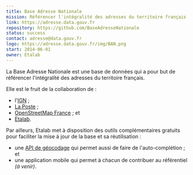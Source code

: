 ```yaml
---
title: Base Adresse Nationale
mission: Référencer l'intégralité des adresses du territoire français
link: https://adresse.data.gouv.fr
repository: https://github.com/BaseAdresseNationale
status: success
contact: adresse@data.gouv.fr
logo: https://adresse.data.gouv.fr/img/BAN.png
start: 2014-06-01
owner: Etalab
---
```


La Base Adresse Nationale est une base de données qui a pour but de référencer l'intégralité des adresses du territoire français.

Elle est le fruit de la collaboration de :

* l'[IGN](http://www.ign.fr/) ;
* [La Poste](https://www.laposte.fr/entreprise/produits-et-services/sna-normalisation-des-adresses) ;
* [OpenStreetMap France](http://openstreetmap.fr/) ; et
* [Etalab](http://www.etalab.gouv.fr/).

Par ailleurs, Etalab met à disposition des outils complémentaires gratuits pour faciliter la mise à jour de la base et sa réutilisation :

* une [API de géocodage](https://api.gouv.fr/api/base-adresse-nationale.html) qui permet aussi de faire de l'auto-complétion ; et
* une application mobile qui permet à chacun de contribuer au référentiel _(à venir)_.
